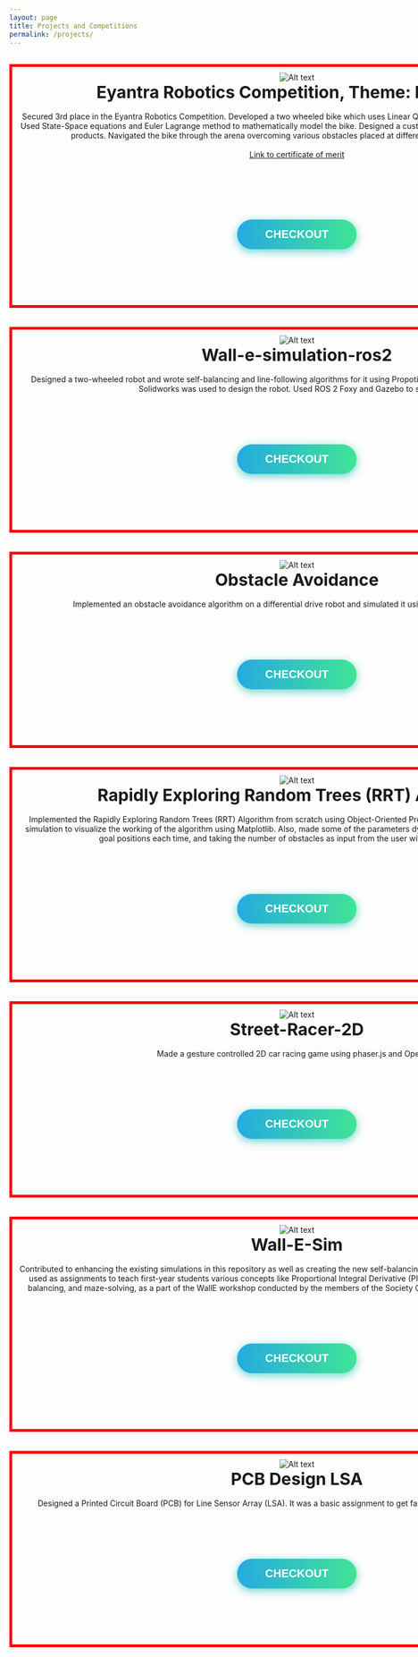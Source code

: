 ```yaml
---
layout: page
title: Projects and Competitions
permalink: /projects/
---
```


<html>
<head>
<style>
#frozen-btn {
  display: flex;
  align-items: center;
  justify-content: center;
  height: 5vh;
}
button {
  border: 0;
  margin: 20px;
  text-transform: uppercase;
  font-size: 20px;
  font-weight: bold;
  padding: 15px 50px;
  border-radius: 50px;
  color: white;
  outline: none;
  position: relative;
}
button:before{
  content: '';
  display: block;
  background: linear-gradient(to left, rgba(255, 255, 255, 0) 50%, rgba(255, 255, 255, 0.4) 50%);
  background-size: 210% 100%;
  background-position: right bottom;
  height: 100%;
  width: 100%;
  position: absolute;
  top: 0;
  bottom:0;
  right:0;
  left: 0;
  border-radius: 50px;
  transition: all 1s;
  -webkit-transition: all 1s;
}
.green {
   background-image: linear-gradient(to right, #25aae1, #40e495);
   box-shadow: 0 4px 15px 0 rgba(49, 196, 190, 0.75);
}
.purple {
   background-image: linear-gradient(to right, #6253e1, #852D91);
   box-shadow: 0 4px 15px 0 rgba(236, 116, 149, 0.75);
} 
.purple:hover:before {
  background-position: left bottom;
}
.green:hover:before {
  background-position: left bottom;
}
#bordering{
  width: 1000px;
  height: 100x;
  padding: 10px;
  border: 5px solid red;
  margin: 0;
}
</style>
</head>
</html>

<br>

<center>
<div id="bordering">
<center>
<img title="Dairy Bike" alt="Alt text" src="/images/db.png">
</center>

<center>
<b style="font-size:30px"> Eyantra Robotics Competition, Theme: Dairy Bike</b> 
</center>
<br>
Secured 3rd place in the Eyantra Robotics Competition. Developed a two wheeled bike which uses Linear Quadratic Regulator (LQR) to balance itself. Used State-Space equations and Euler Lagrange method to mathematically model the bike. Designed a custom 4-DOF arm to pick and place the dairy products. Navigated the bike through the arena overcoming various obstacles placed at different points in the entire arena.
<br>
<br>

<center>
<a href="https://drive.google.com/file/d/1yrA_5KhckoPCn6MJgsTdeu6OGA6UzV08/view" target="_blank"> Link to certificate of merit </a>
</center>

<br>
<br>
<div id="frozen-btn">
<center>
   <a href="https://github.com/Jash-Shah/Dairy-Bike-E-Yantra" target="_blank">
   <button class="green">Checkout</button>
   </a>
</center>
</div>
<br>
</div>

<br>
<br>

<div id="bordering">
<center>
<img title="walle_sim_ros2" alt="Alt text" src="/images/walle_sim_ros2.png">
</center>

<center>
<b style="font-size:30px"> Wall-e-simulation-ros2 </b> 
</center>
<br>
Designed a two-wheeled robot and wrote self-balancing and line-following algorithms for it using Propotional Integral Derivative (PID) controller. Solidworks was used to design the robot. Used ROS 2 Foxy and Gazebo to simulate it.
<br>
<br>
<div id="frozen-btn">
<center>
   <a href="https://github.com/Aryaman22102002/Wall-e-simulation-ros2" target="_blank">
   <button class="green">Checkout</button>
   </a>
</center>
</div>
<br>
</div>

<br>
<br>

<div id="bordering">
<center>
<img title="obstacle_avoidance" alt="Alt text" src="/images/obs_avd.png">
</center>

<center>
<b style="font-size:30px"> Obstacle Avoidance </b> 
</center>
<br>
Implemented an obstacle avoidance algorithm on a differential drive robot and simulated it using ROS Noetic and Gazebo.
<br>
<br>
<div id="frozen-btn">
<center>
   <a href="https://github.com/Aryaman22102002/Obstacle-Avoidance" target="_blank">
   <button class="green">Checkout</button>
   </a>
</center>
</div>
<br>
</div>

<br>
<br>

<div id="bordering">
<center>
<img title="RRT" alt="Alt text" src="/images/RRT.png">
</center>

<center>
<b style="font-size:30px"> Rapidly Exploring Random Trees (RRT) Algorithm </b> 
</center>
<br>
Implemented the Rapidly Exploring Random Trees (RRT) Algorithm from scratch using Object-Oriented Programming (OOPs) in Python. Created a simulation to visualize the working of the algorithm using Matplotlib. Also, made some of the parameters dynamic, such as having random start and goal positions each time, and taking the number of obstacles as input from the user within a specific range.
<br>
<br>
<div id="frozen-btn">
<center>
   <a href="https://github.com/Aryaman22102002/RRT" target="_blank">
   <button class="green">Checkout</button>
   </a>
</center>
</div>
<br>
</div>

<br>
<br>

<div id="bordering">
<center>
<img title="street_racer" alt="Alt text" src="/images/race.png">
</center>

<center>
<b style="font-size:30px"> Street-Racer-2D </b> 
</center>
<br>
Made a gesture controlled 2D car racing game using phaser.js and OpenCV.
<br>
<br>
<div id="frozen-btn">
<center>
   <a href="https://github.com/ParthShirole/Street-Racer-2D" target="_blank">
   <button class="green">Checkout</button>
   </a>
</center>
</div>
<br>
</div>

<br>
<br>


<div id="bordering">
<center>
<img title="Wall-E-Sim" alt="Alt text" src="/images/Wall-E-Sim.jpg">
</center>

<center>
<b style="font-size:30px"> Wall-E-Sim </b> 
</center>
<br>
Contributed to enhancing the existing simulations in this repository as well as creating the new self-balancing task. These CoppeliaSim simulations are used as assignments to teach first-year students various concepts like Proportional Integral Derivative (PID) controller tuning, line-following, self-balancing, and maze-solving, as a part of the WallE workshop conducted by the members of the Society Of Robotics And Automation (SRA), VJTI. 
<br>
<br>
<div id="frozen-btn">
<center>
   <a href="https://github.com/SRA-VJTI/Wall-E-Sim" target="_blank">
   <button class="green">Checkout</button>
   </a>
</center>
</div>
<br>
</div>

<br>
<br>


<div id="bordering">
<center>
<img title="lsa" alt="Alt text" src="/images/3D_view_PCB.png">
</center>

<center>
<b style="font-size:30px"> PCB Design LSA </b> 
</center>
<br>
Designed a Printed Circuit Board (PCB) for Line Sensor Array (LSA). It was a basic assignment to get familiar with PCB Designing and KiCAD.
<br>
<br>
<div id="frozen-btn">
<center>
   <a href="https://github.com/Aryaman22102002/PCB_Design_LSA" target="_blank">
   <button class="green">Checkout</button>
   </a>
</center>
</div>
<br>
</div>
</center>






